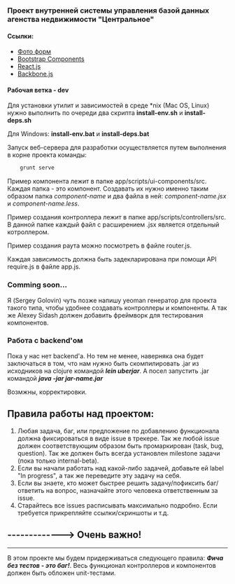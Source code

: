 ### Проект внутренней системы управления базой данных агенства недвижимости "Центральное"

#### Ссылки:

- [Фото форм](https://www.dropbox.com/s/xb71et4xch4ewxr/realtors.zip?dl=0)
- [Bootstrap Components](http://getbootstrap.com/components/)
- [React.js](http://facebook.github.io/react/)
- [Backbone.js](http://backbonejs.org/)


#### Рабочая ветка - dev

Для установки утилит и зависимостей в среде *nix (Mac OS, Linux) нужно выполнить по очереди два скрипта **install-env.sh** и **install-deps.sh**

Для Windows: **install-env.bat** и **install-deps.bat**

Запуск веб-сервера для разработки осуществляется путем выполнения в корне проекта команды:

```bash
    grunt serve
```

Пример компонента лежит в папке app/scripts/ui-components/src. Каждая папка - это компонент. Создавать их нужно именно таким образом папка *component-name* и два файла в ней: *component-name.jsx* и *component-name.less*.

Пример создания контроллера лежит в папке app/scripts/controllers/src. В данной папке каждый файл с расширением .jsx является отдельный котроллером.

Пример создания раута можно посмотреть в файле router.js.

Каждая зависимость должна быть задекларирована при помощи API require.js в файле app.js.

### Comming soon...

Я (Sergey Golovin) чуть позже напишу yeoman генератор для проекта такого типа, чтобы удобнее создавать контроллеры и компоненты. А так же Alexey Sidash должен добавить фреймворк для тестирования компонентов.

### Работа с backend'ом

Пока у нас нет backend'а. Но тем не менее, наверняка она будет заключаться в том, что нам нужно быть скомпилировать .jar из исходников на clojure командой ***lein uberjar***. А посел запустить .jar командой ***java -jar jar-name.jar***

Возмжны, корректировки.

## Правила работы над проектом:

1. Любая задача, баг, или предложение по добавлению функционала должна фиксироваться в виде issue в трекере. Так же любой issue должен соответствующим образом быть промаркирован (task, bug, question). Так же должен быть всегда установлен milestone задачи (пока только internal-beta). 
2. Если вы начали работать над какой-либо задачей, добавьте ей label "In progress", а так же переведите эту задачу на себя.
3. Если вы знаете, кто может быстрее решить задачу/пофиксить баг/ответить на вопрос, назначайте этого человека ответственным за issue.
4. Старайтесь все issues расписывать максимально подробно. Если требуется прикрепляйте ссылки/скриншоты и т.д.


##  -------------> Очень важно!

--------------

В этом проекте мы будем придерживаться следующего правила: ***Фича без тестов - это баг!***. Весь функционал контроллеров и компонентов должен быть обложен unit-тестами.
